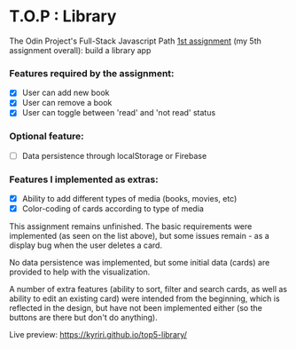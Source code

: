 # T.O.P : Library
The Odin Project's Full-Stack Javascript Path [1st assignment](https://www.theodinproject.com/paths/full-stack-javascript/courses/javascript/lessons/library) (my 5th assignment overall): build a library app

### Features required by the assignment:
- [x] User can add new book
- [x] User can remove a book
- [x] User can toggle between 'read' and 'not read' status

### Optional feature:
- [ ] Data persistence through localStorage or Firebase

### Features I implemented as extras:
- [x] Ability to add different types of media (books, movies, etc)
- [x] Color-coding of cards according to type of media

This assignment remains unfinished. The basic requirements were implemented (as seen on the list above), but some issues remain - as a display bug when the user deletes a card.

No data persistence was implemented, but some initial data (cards) are provided to help with the visualization.

A number of extra features (ability to sort, filter and search cards, as well as ability to edit an existing card) were intended from the beginning, which is reflected in the design, but have not been implemented either (so the buttons are there but don't do anything).

Live preview: https://kyriri.github.io/top5-library/